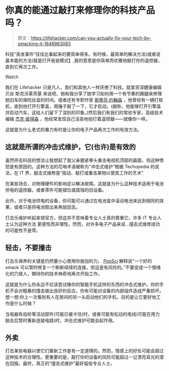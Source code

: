 # 你真的能通过敲打来修理你的科技产品吗？

> 原文：<https://lifehacker.com/can-you-actually-fix-your-tech-by-smacking-it-1848983083>

科技“突发事件”往往比看起来的要简单得多。有时候，最简单的解决方法(或者说最本能的方法)就是打开爸爸模式】,我的意思是你简单而优雅地敲打你的遥控器，直到它再次工作。

Watch

我们在 Lifehacker 只是凡人，我们和其他人一样厌倦了科技。就拿资深健康编辑贝丝·斯克沃莱茨基 来说吧，她和我分享了她学习如何用一个有节奏的踢腿来修理她旧车的保险丝盒的时间。或者还有专职作家 [斯蒂芬·约翰森](https://twitter.com/steveajohnson) ，他曾经有一辆打桩机，直到他打开引擎盖，用锤子敲了一下，它才启动。(据称，他能够打开引擎盖并启动汽车，这给人们留下了深刻的印象。)然后我们有我们的常驻专家，高级技术编辑 [杰克·彼得森](https://twitter.com/JakeCPeterson) ，他经常发现自己沮丧地拍打着遥控器——就像你一样。

这就是为什么老式的暴力有时是让你的电子产品再次工作的有效方法。

## 这就是所谓的冲击式维护，它(也许)是有效的

虽然抨击科技的想法让我想起了我父亲握紧拳头重击电视机顶部的画面，但这种愤怒是有原因的。这种方法的花哨术语被称为“冲击式维护”根据 Techopedia 的说法，在 IT 界，敲击式维修是“摇动、敲打或重击某物以使其工作的艺术”

在某些场合，对物理硬件的影响足以解决故障。这就是为什么这种技术适用于电池供电的遥控器，或者零件可能错位或腐蚀的旧设备。

此外，对于电池供电的设备，你可能可以通过在电池盒中滚动电池来达到相同的效果，或者只是将电池取出来再放回去。

打击乐维护听起来很官方，但这并不意味着专业人士真的尊重它。许多 IT 专业人士认为这种方法 更感性而非理性。然而，对许多电子产品来说...撞击式维修成功的可能性不是零。

## **轻击，不要撞击**

打击乐保养的关键是仍然要小心使用你施加的力。 [PopSci](https://www.popsci.com/article/technology/can-you-fix-machine-smacking-it/) 解释说“一个好的 smack 可以暂时修复一个断断续续的连接，但这是有风险的。”不要变成一个情绪化的穴居人，期待你的技术神奇地再次开始工作。

这就是为什么你永远不应该尝试像你的智能手机这样的东西的冲击式维护。你的手机不会对粗暴的撞击做出良好的反应，你有可能对设备的内部组件造成严重损坏。想一想:你上一次看到有人在房间的另一头启动他们的手机，目的是让它更好地工作是什么时候？

当电器有齿轮等活动部件(可能已被卡住)时，或者可能有松动的电线(可能在用力敲击后暂时重新连接电路)时，冲击式维护可能会起作用。

## 外卖

打击某些电器以使它们重新工作是有一定道理的。然而，情感上的好处可能会超过这种技术的合理性。更重要的是，敲打你的设备的风险可能超过一记漂亮耳光的潜在回报。最终，真正的“撞击式维护”最好留给专业人士。